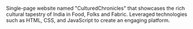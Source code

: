 Single-page website named "CulturedChronicles" that showcases the rich cultural tapestry of India in Food, Folks and Fabric. Leveraged technologies such as HTML, CSS, and JavaScript to create an engaging platform.
